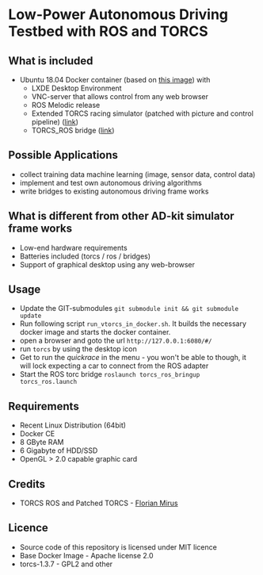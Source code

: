 # Low-Power Autonomous Driving Testbed with ROS and TORCS



## What is included

* Ubuntu 18.04 Docker container (based on [this image](https://github.com/fcwu/docker-ubuntu-vnc-desktop/tree/bionic)) with
    * LXDE Desktop Environment
    * VNC-server that allows control from any web browser
    * ROS Melodic release
    * Extended TORCS racing simulator (patched with picture and control pipeline) ([link](https://github.com/deltaflyer/torcs-1.3.7))
    * TORCS_ROS bridge ([link](https://github.com/fmirus/torcs_ros))

## Possible Applications

* collect training data machine learning (image, sensor data, control data)
* implement and test own autonomous driving algorithms
* write bridges to existing autonomous driving frame works

## What is different from other AD-kit simulator frame works

* Low-end hardware requirements
* Batteries included (torcs / ros / bridges)
* Support of graphical desktop using any web-browser

## Usage

* Update the GIT-submodules `git submodule init && git submodule update`
* Run following script `run_vtorcs_in_docker.sh`. It builds the necessary docker image and starts the docker container.
* open a browser and goto the url `http://127.0.0.1:6080/#/`
* run `torcs` by using the desktop icon
* Get to run the _quickrace_  in the menu - you won't be able to though, it will lock expecting a car to connect from the ROS adapter
* Start the ROS torc bridge `roslaunch torcs_ros_bringup torcs_ros.launch`

## Requirements

* Recent Linux Distribution (64bit)
* Docker CE
* 8 GByte RAM
* 6 Gigabyte of HDD/SSD
* OpenGL > 2.0 capable graphic card

## Credits

* TORCS ROS and Patched TORCS - [Florian Mirus](https://github.com/fmirus)

## Licence

* Source code of this repository is licensed under MIT licence
* Base Docker Image - Apache license 2.0
* torcs-1.3.7 - GPL2 and other